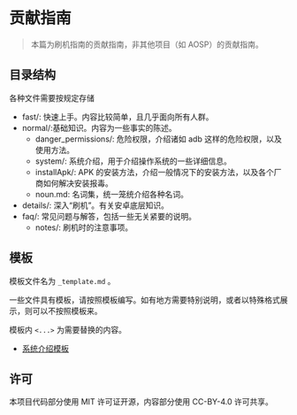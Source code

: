# 贡献指南

> 本篇为刷机指南的贡献指南，非其他项目（如 AOSP）的贡献指南。

## 目录结构

各种文件需要按规定存储

- fast/: 快速上手。内容比较简单，且几乎面向所有人群。
- normal/:基础知识。内容为一些事实的陈述。
  - danger_permissions/: 危险权限，介绍诸如 adb 这样的危险权限，以及使用方法。
  - system/: 系统介绍，用于介绍操作系统的一些详细信息。
  - installApk/: APK 的安装方法，介绍一般情况下的安装方法，以及各个厂商如何解决安装报毒。
  - noun.md: 名词集，统一笼统介绍各种名词。
- details/: 深入“刷机”。有关安卓底层知识。
- faq/: 常见问题与解答，包括一些无关紧要的说明。
  - notes/: 刷机时的注意事项。

## 模板

模板文件名为 `_template.md` 。

一些文件具有模板，请按照模板编写。如有地方需要特别说明，或者以特殊格式展示，则可以不按照模板来。

模板内 `<...>` 为需要替换的内容。

- [系统介绍模板](/normal/systems/_template.md)

## 许可

本项目代码部分使用 MIT 许可证开源，内容部分使用 CC-BY-4.0 许可共享。
